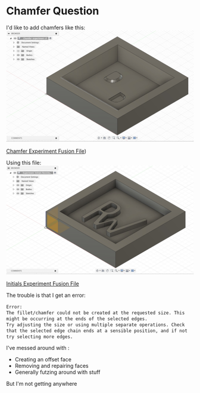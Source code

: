 # Chamfer Question


I'd like to add chamfers like this:
![Chamfer Experiment](https://github.com/robertwatkins/3D/blob/main/ChamferExperiemnt.jpg)

[Chamfer Experiment Fusion File](https://github.com/robertwatkins/3D/blob/main/Chamfer-experiment%20v3.f3d))

Using this file:
![Initials Experiement](https://github.com/robertwatkins/3D/blob/main/InitialsExperiment.jpg)

[Initials Experiment Fusion File](https://github.com/robertwatkins/3D/blob/main/Experiment%20Initials-Revisited%20v3.f3d)

The trouble is that I get an error:
```
Error:
The fillet/chamfer could not be created at the requested size. This might be occurring at the ends of the selected edges.
Try adjusting the size or using multiple separate operations. Check that the selected edge chain ends at a sensible position, and if not try selecting more edges.
```

I've messed around with :
* Creating an offset face
* Removing and repairing faces
* Generally futzing around with stuff

But I'm not getting anywhere

